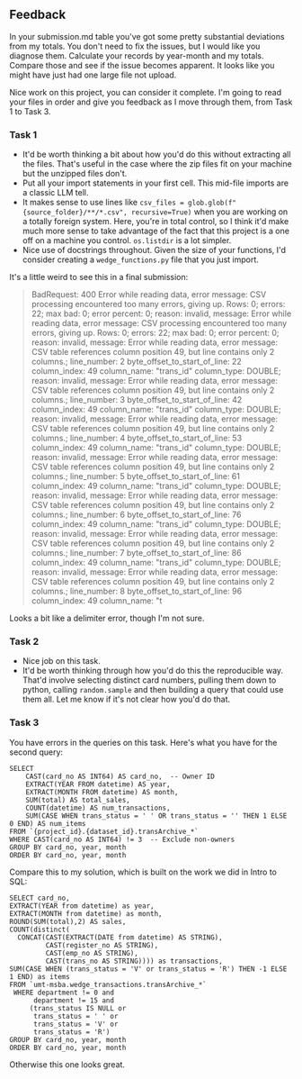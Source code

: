 ## Feedback 

In your submission.md table you've got some pretty substantial deviations from my totals. You don't need to fix the issues, but I would like you diagnose them. Calculate your records by year-month and my totals. Compare those and see if the issue becomes apparent. It looks like you might have just had one large file not upload. 

Nice work on this project, you can consider it complete. I'm going to read your files in order and give you feedback
as I move through them, from Task 1 to Task 3. 


### Task 1

* It'd be worth thinking a bit about how you'd do this without extracting all the files. That's useful in the case where the zip files fit on your machine but the unzipped files don't. 
* Put all your import statements in your first cell. This mid-file imports are a classic LLM tell.
*  It makes sense to use lines like `csv_files = glob.glob(f"{source_folder}/**/*.csv", recursive=True)` when you are working on a totally foreign system. Here, you're in total control, so I think it'd make much more sense to take advantage of the fact that this project is a one off on a machine you control. `os.listdir` is a lot simpler. 
*  Nice use of docstrings throughout. Given the size of your functions, I'd consider creating a `wedge_functions.py` file that you just import. 

It's a little weird to see this in a final submission: 


> BadRequest: 400 Error while reading data, error message: CSV processing encountered too many errors, giving up. Rows: 0; errors: 22; max bad: 0; error percent: 0; reason: invalid, message: Error while reading data, error message: CSV processing encountered too many errors, giving up. Rows: 0; errors: 22; max bad: 0; error percent: 0; reason: invalid, message: Error while reading data, error message: CSV table references column position 49, but line contains only 2 columns.; line_number: 2 byte_offset_to_start_of_line: 22 column_index: 49 column_name: "trans_id" column_type: DOUBLE; reason: invalid, message: Error while reading data, error message: CSV table references column position 49, but line contains only 2 columns.; line_number: 3 byte_offset_to_start_of_line: 42 column_index: 49 column_name: "trans_id" column_type: DOUBLE; reason: invalid, message: Error while reading data, error message: CSV table references column position 49, but line contains only 2 columns.; line_number: 4 byte_offset_to_start_of_line: 53 column_index: 49 column_name: "trans_id" column_type: DOUBLE; reason: invalid, message: Error while reading data, error message: CSV table references column position 49, but line contains only 2 columns.; line_number: 5 byte_offset_to_start_of_line: 61 column_index: 49 column_name: "trans_id" column_type: DOUBLE; reason: invalid, message: Error while reading data, error message: CSV table references column position 49, but line contains only 2 columns.; line_number: 6 byte_offset_to_start_of_line: 76 column_index: 49 column_name: "trans_id" column_type: DOUBLE; reason: invalid, message: Error while reading data, error message: CSV table references column position 49, but line contains only 2 columns.; line_number: 7 byte_offset_to_start_of_line: 86 column_index: 49 column_name: "trans_id" column_type: DOUBLE; reason: invalid, message: Error while reading data, error message: CSV table references column position 49, but line contains only 2 columns.; line_number: 8 byte_offset_to_start_of_line: 96 column_index: 49 column_name: "t

Looks a bit like a delimiter error, though I'm not sure. 

### Task 2

* Nice job on this task. 
* It'd be worth thinking through how you'd do this the reproducible way. That'd involve selecting distinct card numbers, pulling them down to python, calling `random.sample` and then building a query that could use them all. Let me know if it's not clear how you'd do that. 


### Task 3

You have errors in the queries on this task. Here's what you have for the second query: 

```
SELECT
    CAST(card_no AS INT64) AS card_no,  -- Owner ID
    EXTRACT(YEAR FROM datetime) AS year,
    EXTRACT(MONTH FROM datetime) AS month,
    SUM(total) AS total_sales,
    COUNT(datetime) AS num_transactions,
    SUM(CASE WHEN trans_status = ' ' OR trans_status = '' THEN 1 ELSE 0 END) AS num_items
FROM `{project_id}.{dataset_id}.transArchive_*`
WHERE CAST(card_no AS INT64) != 3  -- Exclude non-owners
GROUP BY card_no, year, month
ORDER BY card_no, year, month
```

Compare this to my solution, which is built on the work we did in Intro to SQL: 

```
SELECT card_no,
EXTRACT(YEAR from datetime) as year,
EXTRACT(MONTH from datetime) as month,
ROUND(SUM(total),2) AS sales,
COUNT(distinct(
  CONCAT(CAST(EXTRACT(DATE from datetime) AS STRING),
         CAST(register_no AS STRING),
         CAST(emp_no AS STRING),
         CAST(trans_no AS STRING)))) as transactions,
SUM(CASE WHEN (trans_status = 'V' or trans_status = 'R') THEN -1 ELSE 1 END) as items
FROM `umt-msba.wedge_transactions.transArchive_*`
 WHERE department != 0 and
      department != 15 and
     (trans_status IS NULL or 
      trans_status = ' ' or 
      trans_status = 'V' or 
      trans_status = 'R') 
GROUP BY card_no, year, month
ORDER BY card_no, year, month    
```

Otherwise this one looks great. 
